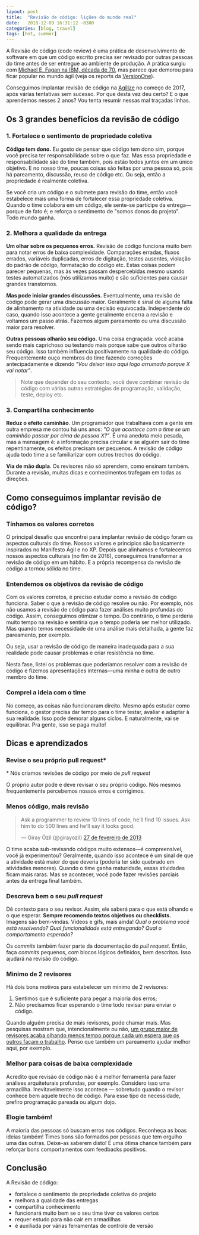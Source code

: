 ```yaml
---
layout: post
title:  "Revisão de código: lições do mundo real"
date:   2018-12-09 16:31:12 -0300
categories: [blog, travel]
tags: [hot, summer]
---
```


A Revisão de código (code review) é uma prática de desenvolvimento de software em que um código escrito precisa ser revisado por outras pessoas do time antes de ser entregue ao ambiente de produção. A prática surgiu com [Michael E. Fagan na IBM, década de 70](https://researcher.watson.ibm.com/researcher/view_page.php?id=6981), mas parece que demorou para ficar popular no mundo ágil (veja os reports da [VersionOne](http://stateofagile.versionone.com/)).

Conseguimos implantar revisão de código na [Agilize](https://www.agilize.com.br) no começo de 2017, após várias tentativas sem sucesso. Por que desta vez deu certo? E o que aprendemos nesses 2 anos? Vou tenta resumir nessas mal traçadas linhas.

## Os 3 grandes benefícios da revisão de código

### 1. Fortalece o sentimento de propriedade coletiva
**Código tem dono.** Eu gosto de pensar que código tem dono sim, porque você precisa ter responsabilidade sobre o que faz. Mas essa propriedade e responsabilidade são do time também, pois estão todos juntos em um único objetivo. E no nosso time, poucas coisas são feitas por uma pessoa só, pois há pareamento, discussão, reuso de código etc. Ou seja, então a propriedade é realmente coletiva.

Se você cria um código e o submete para revisão do time, então você estabelece mais uma forma de fortalecer essa propriedade coletiva. Quando o time colabora em um código, ele sente-se partícipe da entrega&mdash;porque de fato é; e reforça o sentimento de "somos donos do projeto". Todo mundo ganha.

### 2. Melhora a qualidade da entrega
**Um olhar sobre os pequenos erros.** Revisão de código funciona muito bem para notar erros de baixa complexidade. Comparações erradas, fluxos errados, variáveis duplicadas, erros de digitação, testes ausentes, violação do padrão de código, formatação do código etc. Estas coisas podem parecer pequenas, mas às vezes passam despercebidas mesmo usando testes automatizados (nós utilizamos muito) e são suficientes para causar grandes transtornos.

**Mas pode iniciar grandes discussões.** Eventualmente, uma revisão de código pode gerar uma discussão maior. Geralmente é sinal de alguma falta de alinhamento na atividade ou uma decisão equivocada. Independente do caso, quando isso acontece a gente geralmente encerra a revisão e voltamos um passo atrás. Fazemos algum pareamento ou uma discussão maior para resolver.

**Outras pessoas olharão seu código.** Uma coisa engraçada: você acaba sendo mais caprichoso ou testando mais porque sabe que outros olharão seu código. Isso também influencia positivamente na qualidade do código. Frequentemente ouço membros do time fazendo correções antecipadamente e dizendo _"Vou deixar isso aqui logo arrumado porque X vai notar"_.

> Note que depender do seu contexto, você deve combinar revisão de código com várias outras estratégias de programação, validação, teste, deploy etc.

### 3. Compartilha conhecimento
**Reduz o efeito caminhão**. Um programador que trabalhava com a gente em outra empresa me contou há uns anos: _"O que acontece com o time se um caminhão passar por cima de pessoa X?"_. É uma anedota meio pesada, mas a mensagem é: a informação precisa circular e se alguém sair do time repentinamente, os efeitos precisam ser pequenos. A revisão de código ajuda todo time a se familiarizar com outros trechos do código.

**Via de mão dupla**. Os revisores não só aprendem, como ensinam também. Durante a revisão, muitas dicas e conhecimentos trafegam em todas as direções.

## Como conseguimos implantar revisão de código?
### Tínhamos os valores corretos
O principal desafio que encontrei para implantar revisão de código foram os aspectos culturais do time. Nossos valores e princípios são basicamente inspirados no Manifesto Ágil e no XP. Depois que alinhamos e fortalecemos nossos aspectos culturais (no fim de 2016), conseguimos transformar a revisão de código em um hábito. E a própria recompensa da revisão de código a tornou sólida no time. 

### Entendemos os objetivos da revisão de código
Com os valores corretos, é preciso estudar como a revisão de código funciona. Saber o que a revisão de código resolve ou não. Por exemplo, nós não usamos a revisão de código para fazer análises muito profundas do código. Assim, conseguimos otimizar o tempo. Do contrário, o time perderia muito tempo na revisão e sentiria que o tempo poderia ser melhor utilizado. Mas quando temos necessidade de uma análise mais detalhada, a gente faz pareamento, por exemplo. 

Ou seja, usar a revisão de código de maneira inadequada para a sua realidade pode causar problemas e criar resistência no time.

Nesta fase, listei os problemas que poderíamos resolver com a revisão de código e fizemos apresentações internas&mdash;uma minha e outra de outro membro do time.

### Comprei a ideia com o time
No começo, as coisas não funcionaram direito. Mesmo após estudar como funciona, o gestor precisa dar tempo para o time testar, avaliar e adaptar à sua realidade. Isso pode demorar alguns ciclos. E naturalmente, vai se equilibrar. Pra gente, isso se paga muito!

## Dicas e aprendizados 

### Revise o seu próprio pull request*
\* Nós criamos revisões de código por meio de _pull request_

O próprio autor pode e deve revisar o seu próprio código. Nós mesmos frequentemente percebemos nossos erros e corrigimos.

### Menos código, mais revisão
<blockquote class="twitter-tweet" data-lang="pt"><p lang="en" dir="ltr">Ask a programmer to review 10 lines of code, he&#39;ll find 10 issues. Ask him to do 500 lines and he&#39;ll say it looks good.</p>&mdash; Giray Özil (@girayozil) <a href="https://twitter.com/girayozil/status/306836785739210752?ref_src=twsrc%5Etfw">27 de fevereiro de 2013</a></blockquote> 
O time acaba sub-revisando códigos muito extensos&mdash;é compreensível, você já experimentou? Geralmente, quando isso acontece é um sinal de que a atividade está maior do que deveria (poderia ter sido quebrado em atividades menores). Quando o time ganha maturidade, essas atividades ficam mais raras. Mas se acontecer, você pode fazer revisões parciais antes da entrega final também. 

### Descreva bem o seu _pull request_

Dê contexto para o seu revisor. Assim, ele saberá para o que está olhando e o que esperar. **Sempre recomendo textos objetivos ou checklists.** Imagens são bem-vindas. Vídeos e gifs, mais ainda! _Qual o problema você está resolvendo? Qual funcionalidade está entregando? Qual o comportamento esperado?_

Os _commits_ também fazer parte da documentação do _pull request_. Então, faça _commits_ pequenos, com blocos lógicos definidos, bem descritos. Isso ajudará na revisão do código.

### Minimo de 2 revisores
Há dois bons motivos para estabelecer um mínimo de 2 revisores:
1. Sentimos que é suficiente para pegar a maioria dos erros;
2. Não precisamos ficar esperando o time todo revisar para enviar o código.

Quando alguém precisa de mais revisores, pode chamar mais. Mas pesquisas mostram que, intencionalmente ou não, [um grupo maior de revisores acaba olhando menos tempo porque cada um espera que os outros façam o trabalho](https://www.atlassian.com/blog/archives/creating_optimal_reviews). Penso que também um pareamento ajudar melhor aqui, por exemplo.

### Melhor para coisas de baixa complexidade
Acredito que revisão de código não é a melhor ferramenta para fazer análises arquiteturais profundas, por exemplo. Considero isso uma armadilha. Inevitavelmente isso acontece &mdash; sobretudo quando o revisor conhece bem aquele trecho de código. Para esse tipo de necessidade, prefiro programação pareada ou algum dojo. 

### Elogie também!
A maioria das pessoas só buscam erros nos códigos. Reconheça as boas ideias também! Times bons são formados por pessoas que tem orgulho uma das outras. Deixe-as saberem disto! É uma ótima chance também para reforçar bons comportamentos com feedbacks positivos.

## Conclusão
A Revisão de código:
* fortalece o sentimento de propriedade coletiva do projeto
* melhora a qualidade das entregas
* compartilha conhecimento
* funcionará muito bem se o seu time tiver os valores certos
* requer estudo para não cair em armadilhas
* é auxiliada por várias ferramentas de controle de versão



